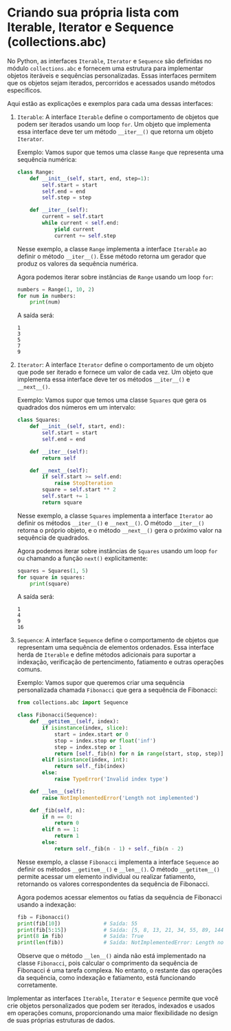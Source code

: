 # Criando sua própria lista com Iterable, Iterator e Sequence (collections.abc)

No Python, as interfaces `Iterable`, `Iterator` e `Sequence` são definidas no módulo `collections.abc` e fornecem uma estrutura para implementar objetos iteráveis e sequências personalizadas. Essas interfaces permitem que os objetos sejam iterados, percorridos e acessados usando métodos específicos.

Aqui estão as explicações e exemplos para cada uma dessas interfaces:

1. `Iterable`:
   A interface `Iterable` define o comportamento de objetos que podem ser iterados usando um loop `for`. Um objeto que implementa essa interface deve ter um método `__iter__()` que retorna um objeto `Iterator`.

   Exemplo:
   Vamos supor que temos uma classe `Range` que representa uma sequência numérica:

   ```python
   class Range:
       def __init__(self, start, end, step=1):
           self.start = start
           self.end = end
           self.step = step

       def __iter__(self):
           current = self.start
           while current < self.end:
               yield current
               current += self.step
   ```

   Nesse exemplo, a classe `Range` implementa a interface `Iterable` ao definir o método `__iter__()`. Esse método retorna um gerador que produz os valores da sequência numérica.

   Agora podemos iterar sobre instâncias de `Range` usando um loop `for`:

   ```python
   numbers = Range(1, 10, 2)
   for num in numbers:
       print(num)
   ```

   A saída será:

   ```
   1
   3
   5
   7
   9
   ```

2. `Iterator`:
   A interface `Iterator` define o comportamento de um objeto que pode ser iterado e fornece um valor de cada vez. Um objeto que implementa essa interface deve ter os métodos `__iter__()` e `__next__()`.

   Exemplo:
   Vamos supor que temos uma classe `Squares` que gera os quadrados dos números em um intervalo:

   ```python
   class Squares:
       def __init__(self, start, end):
           self.start = start
           self.end = end

       def __iter__(self):
           return self

       def __next__(self):
           if self.start >= self.end:
               raise StopIteration
           square = self.start ** 2
           self.start += 1
           return square
   ```

   Nesse exemplo, a classe `Squares` implementa a interface `Iterator` ao definir os métodos `__iter__()` e `__next__()`. O método `__iter__()` retorna o próprio objeto, e o método `__next__()` gera o próximo valor na sequência de quadrados.

   Agora podemos iterar sobre instâncias de `Squares` usando um loop `for` ou chamando a função `next()` explicitamente:

   ```python
   squares = Squares(1, 5)
   for square in squares:
       print(square)
   ```

   A saída será:

   ```
   1
   4
   9
   16
   ```

3. `Sequence`:
   A interface `Sequence` define o comportamento de objetos que representam uma sequência de elementos ordenados. Essa interface herda de `Iterable` e define métodos adicionais para suportar a indexação, verificação de pertencimento, fatiamento e outras operações comuns.

   Exemplo:
   Vamos supor que queremos criar uma sequência personalizada chamada `Fibonacci` que gera a sequência de Fibonacci:

   ```python
   from collections.abc import Sequence

   class Fibonacci(Sequence):
       def __getitem__(self, index):
           if isinstance(index, slice):
               start = index.start or 0
               stop = index.stop or float('inf')
               step = index.step or 1
               return [self._fib(n) for n in range(start, stop, step)]
           elif isinstance(index, int):
               return self._fib(index)
           else:
               raise TypeError('Invalid index type')

       def __len__(self):
           raise NotImplementedError('Length not implemented')

       def _fib(self, n):
           if n == 0:
               return 0
           elif n == 1:
               return 1
           else:
               return self._fib(n - 1) + self._fib(n - 2)
   ```

   Nesse exemplo, a classe `Fibonacci` implementa a interface `Sequence` ao definir os métodos `__getitem__()` e `__len__()`. O método `__getitem__()` permite acessar um elemento individual ou realizar fatiamento, retornando os valores correspondentes da sequência de Fibonacci.

   Agora podemos acessar elementos ou fatias da sequência de Fibonacci usando a indexação:

   ```python
   fib = Fibonacci()
   print(fib[10])              # Saída: 55
   print(fib[5:15])            # Saída: [5, 8, 13, 21, 34, 55, 89, 144, 233, 377]
   print(8 in fib)             # Saída: True
   print(len(fib))             # Saída: NotImplementedError: Length not implemented
   ```

   Observe que o método `__len__()` ainda não está implementado na classe `Fibonacci`, pois calcular o comprimento da sequência de Fibonacci é uma tarefa complexa. No entanto, o restante das operações da sequência, como indexação e fatiamento, está funcionando corretamente.

Implementar as interfaces `Iterable`, `Iterator` e `Sequence` permite que você crie objetos personalizados que podem ser iterados, indexados e usados em operações comuns, proporcionando uma maior flexibilidade no design de suas próprias estruturas de dados.

